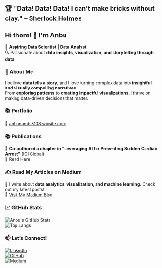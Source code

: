 ## 🏆 "Data! Data! Data! I can’t make bricks without clay." – Sherlock Holmes  

## Hi there! 👋 I'm Anbu 

🚀 **Aspiring Data Scientist | Data Analyst**  
🔍 Passionate about **data insights, visualization, and storytelling through data**  

### 🌟 About Me  
I believe **data tells a story**, and I love turning complex data into **insightful and visually compelling narratives**.  
From **exploring patterns** to **creating impactful visualizations**, I thrive on making data-driven decisions that matter.  

### 📚 Portfolio
🔗 [anbunambi3108.wixsite.com](https://anbunambi3108.wixsite.com/anbu-nambi)

### 📚 Publications  
📖 **Co-authored a chapter in "Leveraging AI for Preventing Sudden Cardiac Arrest"** (IGI Global)  
🔗 [Read Here](https://www.igi-global.com/chapter/assessment-of-cardiac-dynamics-and-risk-factor-analysis-using-deep-neural-nets/308839)  

### ✍️ Read My Articles on Medium  
📝 I write about **data analytics, visualization, and machine learning**. Check out my latest posts!  
🔗 [Visit My Medium Blog](https://medium.com/@anbunambi3108)  

### 📈 GitHub Stats  
![Anbu's GitHub Stats](https://github-readme-stats.vercel.app/api?username=anbunambi3108&show_icons=true&theme=radical)  
![Top Langs](https://github-readme-stats.vercel.app/api/top-langs/?username=anbunambi3108&layout=compact&theme=radical)  

### 📫 Let’s Connect!  
[![LinkedIn](https://img.shields.io/badge/LinkedIn-Connect-blue)](http://www.linkedin.com/in/anbu-nambi)  
[![GitHub](https://img.shields.io/badge/GitHub-Follow-black)](https://github.com/anbunambi3108)  
[![Medium](https://img.shields.io/badge/Medium-Read%20My%20Articles-green)](https://medium.com/@anbunambi3108)  
